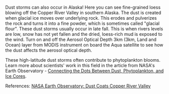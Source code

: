 Dust storms can also occur in Alaska!  Here you can see fine-grained loess blowing off the Copper River Valley in southern Alaska. The dust is created when glacial ice moves over underlying rock. This erodes and pulverizes the rock and turns it into a fine powder, which is sometimes called "glacial flour". These dust storms usually occur in late fall. This is when rivers levels are low, snow has not yet fallen and the dried, loess-rich mud is exposed to the wind. Turn on and off the Aerosol Optical Depth 3km (3km, Land and Ocean) layer from MODIS instrument on board the Aqua satellite to see how the dust affects the aerosol optical depth.

These high-latitude dust storms often contribute to phytoplankton blooms. Learn more about scientists' work in this field in the article from NASA's Earth Observatory - [Connecting the Dots Between Dust, Phytoplankton, and Ice Cores](https://earthobservatory.nasa.gov/images/91267/connecting-the-dots-between-dust-phytoplankton-and-ice-cores).

References: [NASA Earth Observatory: Dust Coats Copper River Valley](https://earthobservatory.nasa.gov/images/91303/dust-coats-copper-river-valley)
